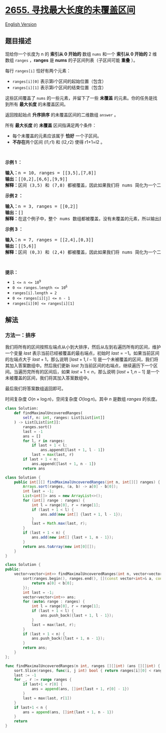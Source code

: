 # [2655. 寻找最大长度的未覆盖区间](https://leetcode.cn/problems/find-maximal-uncovered-ranges)

[English Version](/solution/2600-2699/2655.Find%20Maximal%20Uncovered%20Ranges/README_EN.md)

## 题目描述

<!-- 这里写题目描述 -->

<p>现给你一个长度为 n 的 <strong>索引从 0 开始的</strong>&nbsp;数组 <code>nums</code> 和一个 <strong>索引从 0 开始的</strong> 2 维数组 <code>ranges</code> ，<strong>ranges</strong> 是 <strong>nums</strong> 的子区间列表（子区间可能 <strong>重叠</strong> ）。</p>

<p>每行 <code>ranges[i]</code> 恰好有两个元素：</p>

<ul>
	<li><code>ranges[i][0]</code> 表示第i个区间的起始位置（包含）</li>
	<li><code>ranges[i][1]</code> 表示第i个区间的结束位置（包含）</li>
</ul>

<p>这些区间覆盖了 <code>nums</code> 的一些元素，并留下了一些 <strong>未覆盖</strong> 的元素。你的任务是找到所有 <strong>最大长度</strong> 的未覆盖区间。</p>

<p>返回按起始点 <strong>升序排序</strong> 的未覆盖区间的二维数组 <code>answer</code> 。</p>

<p>所有 <strong>最大长度</strong> 的 <strong>未覆盖</strong> 区间指满足两个条件：</p>

<ul>
	<li>每个未覆盖的元素应该属于 <strong>恰好</strong> 一个子区间。</li>
	<li><strong>不存在</strong>两个区间 (l1,r1) 和 (l2,r2) 使得 r1+1=l2 。</li>
</ul>

<p>&nbsp;</p>

<p><strong class="example">示例 1 ：</strong></p>

<pre>
<b>输入：</b>n = 10, ranges = [[3,5],[7,8]]
<b>输出：</b>[[0,2],[6,6],[9,9]]
<b>解释：</b>区间 (3,5) 和 (7,8) 都被覆盖，因此如果我们将 nums 简化为一个二进制数组，其中 0 表示未覆盖的元素，1 表示覆盖的元素，则数组变为[0,0,0,1,1,1,0,1,1,0]，在其中我们可以观察到区间 (0,2)，(6,6)和(9,9)未被覆盖。
</pre>

<p><strong class="example">示例 2&nbsp;：</strong></p>

<pre>
<b>输入：</b>n = 3, ranges = [[0,2]]
<b>输出：</b>[]
<strong>解释：</strong>在这个例子中，整个 nums 数组都被覆盖，没有未覆盖的元素，所以输出是一个空数组。
</pre>

<p><strong class="example">示例 3 ：</strong></p>

<pre>
<b>输入：</b>n = 7, ranges = [[2,4],[0,3]]
<b>输出：</b>[[5,6]]
<b>解释：</b>区间 (0,3) 和 (2,4) 都被覆盖，因此如果我们将 nums 简化为一个二进制数组，其中 0 表示未覆盖的元素，1 表示覆盖的元素，则数组变为[1,1,1,1,1,0,0]，在其中我们可以观察到区间 (5,6) 未被覆盖。</pre>

<p>&nbsp;</p>

<p><b>提示：</b></p>

<ul>
	<li><code>1 &lt;= n &lt;=&nbsp;10<sup>9</sup></code></li>
	<li><code>0 &lt;= ranges.length &lt;= 10<sup>6</sup></code></li>
	<li><code>ranges[i].length = 2</code></li>
	<li><code>0 &lt;= ranges[i][j] &lt;= n - 1</code></li>
	<li><code>ranges[i][0] &lt;=&nbsp;ranges[i][1]</code></li>
</ul>

## 解法

### 方法一：排序

我们将所有的区间按照左端点从小到大排序，然后从左到右遍历所有的区间，维护一个变量 $last$ 表示当前已经被覆盖的最右端点，初始时 $last=-1$。如果当前区间的左端点大于 $last+1$，那么说明 $[last+1, l-1]$ 是一个未被覆盖的区间，我们将其加入答案数组中。然后我们更新 $last$ 为当前区间的右端点，继续遍历下一个区间。当遍历完所有的区间后，如果 $last+1 \lt n$，那么说明 $[last+1, n-1]$ 是一个未被覆盖的区间，我们将其加入答案数组中。

最后我们将答案数组返回即可。

时间复杂度 $O(n \times \log n)$，空间复杂度 $O(\log n)$。其中 $n$ 是数组 $ranges$ 的长度。

<!-- tabs:start -->

```python
class Solution:
    def findMaximalUncoveredRanges(
        self, n: int, ranges: List[List[int]]
    ) -> List[List[int]]:
        ranges.sort()
        last = -1
        ans = []
        for l, r in ranges:
            if last + 1 < l:
                ans.append([last + 1, l - 1])
            last = max(last, r)
        if last + 1 < n:
            ans.append([last + 1, n - 1])
        return ans
```

```java
class Solution {
    public int[][] findMaximalUncoveredRanges(int n, int[][] ranges) {
        Arrays.sort(ranges, (a, b) -> a[0] - b[0]);
        int last = -1;
        List<int[]> ans = new ArrayList<>();
        for (int[] range : ranges) {
            int l = range[0], r = range[1];
            if (last + 1 < l) {
                ans.add(new int[] {last + 1, l - 1});
            }
            last = Math.max(last, r);
        }
        if (last + 1 < n) {
            ans.add(new int[] {last + 1, n - 1});
        }
        return ans.toArray(new int[0][]);
    }
}
```

```cpp
class Solution {
public:
    vector<vector<int>> findMaximalUncoveredRanges(int n, vector<vector<int>>& ranges) {
        sort(ranges.begin(), ranges.end(), [](const vector<int>& a, const vector<int>& b) {
            return a[0] < b[0];
        });
        int last = -1;
        vector<vector<int>> ans;
        for (auto& range : ranges) {
            int l = range[0], r = range[1];
            if (last + 1 < l) {
                ans.push_back({last + 1, l - 1});
            }
            last = max(last, r);
        }
        if (last + 1 < n) {
            ans.push_back({last + 1, n - 1});
        }
        return ans;
    }
};
```

```go
func findMaximalUncoveredRanges(n int, ranges [][]int) (ans [][]int) {
	sort.Slice(ranges, func(i, j int) bool { return ranges[i][0] < ranges[j][0] })
	last := -1
	for _, r := range ranges {
		if last+1 < r[0] {
			ans = append(ans, []int{last + 1, r[0] - 1})
		}
		last = max(last, r[1])
	}
	if last+1 < n {
		ans = append(ans, []int{last + 1, n - 1})
	}
	return
}
```

<!-- tabs:end -->

<!-- end -->
